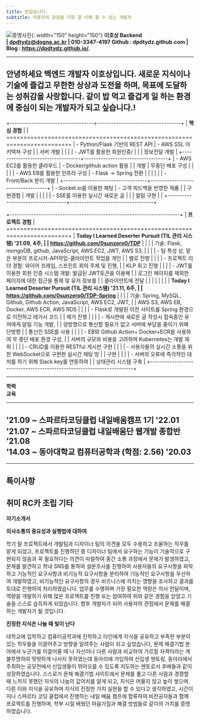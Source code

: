 ```yaml
---
title: 반갑습니다.
subtitle: 이용자의 관점을 가장 잘 이해 할 수 있는 개발자
---
```


![증명사진](https://user-images.githubusercontent.com/38107948/150670364-2b4a4bf5-93d1-4a57-8a6e-84ec8a23e709.jpg){: width="150" height="150"} **이호상 Backend \
| dpdtydz@dogna.ac.kr \| 010-3347-4197 
Github : dpdtydz.github.com \| Blog : https://dpdtydz.github.io/.**


-----------------------------------------------------------------------
안녕하세요 백엔드 개발자 이호상입니다. 새로운 지식이나 기술에 즐겁고
무한한 상상과 도전을 하며, 목표에 도달하는 성취감을 사랑합니다. 같이 밥
먹고 즐겁게 일 하는 환경에 중심이 되는 개발자가 되고 싶습니다.!
-----------------------------------------------------------------------


+-----------------------------------+-----------------------------------+
| **핵심 경험**                     |                                   |
+===================================+===================================+
| -   Python/Flask 기반의 REST API  | -   AWS SSL 아키텍쳐 구성         |
|     서버 개발                     |                                   |
|                                   | -   JWT를 활용한 회원인증/        |
|                                   |     정보전달 개발                 |
+-----------------------------------+-----------------------------------+
| -   AWS EC2를 활용한 클라우드     | -   Docker/github action 활용     |
|     개발                          |     무중단 배포 구성              |
|                                   |                                   |
| -   AWS EB를 활용한 인프라 구성   | -   Flask -\> Spring 전환         |
|                                   |                                   |
|                                   | -   Front/Back 분리 개발          |
+-----------------------------------+-----------------------------------+
| -   Socket.io를 이용한 채팅       | -   고객 피드백을 반영한 제품     |
|     구현경험                      |     개발                          |
|                                   |                                   |
| -   SSE를 이용한 실시간 새로운 글 |                                   |
|     알림 구현                     |                                   |
+-----------------------------------+-----------------------------------+


+-----------------------------------------------------------------------+
| **프로젝트 경험**                                                     |
+=======================================================================+
| **Today I Learned Deserter Pursuit (TIL 관리 시스템) '21.09, 4주,     |
| https://github.com/0sunzero0/TDP**                                    |
|                                                                       |
| 기술: Flask, mongoDB, github, JavaScript, AWS EC2, JWT, AWS S3,       |
|                                                                       |
| -   팀 특성 상, 맡은 부분의 프로시저-API작업-클라이언트 작업을 개인     |
|     별로 진행                                                         |
|                                                                       |
| -   프로젝트 리더 경험: 와이어 프레임, 스프린트 회의 주체 및 진행,      |
|     KLP 회고 진행                                                     |
|                                                                       |
| -   JWT를 이용한 회원 인증 시스템 개발: 발급된 JWT토큰을 이용해         |
|     로그인 페이지를 제외한 페이지에 대한 접근을 통제 및 유저 정보를     |
|     클라이언트에 전달                                                 |
|                                                                       |
|                                                                       |
|                                                                       |
| **Today I Learned Deserter Pursuit (TIL 관리 시스템) '21.11, 6주,     |
| https://github.com/0sunzero0/TDP-Spring**                             |
|                                                                       |
| 기술: Spring, MySQL, Github, Github Action, JavaScript, AWS EC2, JWT, |
| AWS S3, AWS EB, Docker, AWS ECR, AWS RDS                              |
|                                                                       |
| -   Flask로 개발된 이전 사이트를 Spring 환경으로 이전하고 레거시 코드 |
|     제거 진행                                                         |
|                                                                       |
| -   게시판에 새로운 글 작성시 접속중인 유저에게 알림 기능 개발,       |
|     양방향으로 통신할 필요가 없고 서버에 부담을 줄이기 위해 단방향    |
|     통신인 SSE를 사용                                                 |
|                                                                       |
| -   EB와 Github Action+ Docker+ECR을 사용하여 무 중단 배포 환경 구성, |
|     서버의 규모와 비용을 고려하여 Kubernetes는 개발 제외              |
|                                                                       |
| -   CRUD를 이용한 RESTful 게시판 구현                                 |
|                                                                       |
| -   사용자들의 실시간 소통을 위한 WebSocket으로 구현한 실시간 채팅 방 |
|     구현                                                              |
|                                                                       |
| -   서버의 오류에 즉각적인 대처를 하기 위해 Slack key를 연동하여      |
|     상태관리 시스템 구축                                              |
+-----------------------------------------------------------------------+


-----------------------------------------------------------------------
**학력      
교육**       
------------ ----------------------------------------------------------
'21.09 \~    스파르타코딩클럽 내일배움캠프 1기
'22.01       
'21.07 \~    스파르타코딩클럽 내일배움단 웹개발 종합반
'21.08       
'14.03 \~    동아대학교 컴퓨터공학과 (학점: 2.56)
'20.03       
-------------------------------------------------------------------------
-------------------------------------------------------------------------
**특이사항**   
-------------------------------------------------------------------------
취미           RC카 조립
기타           
-------------------------------------------------------------------------


**자기소개서**

**의사소통의 중요성과 실행법에 대하여**

학기 말 프로젝트에서 개발팀과 디자이너 팀의 의견을 모두 수용하고
조율하는 직무를 맡게 되었고, 프로젝트를 진행하던 중 디자이너 팀에서
요구하는 기능이 기술적으로 구현되지 않음과 꼭 필요하다는 의견이 마찰하여
중간 소통 과정에서 문제가 발생하였고, 문제를 발견하고 학내 SNS를 통하여
설문조사를 진행하여 사용자들의 요구사항을 파악하고 기능적인 요구사항과
비기능적 요구사항을 분리하여 기능적인 요구사항을 우선하여 개발하였고,
비기능적인 요구사항의 경우 비즈니스에 끼치는 영향을 조사하고 결과를
토대로 진행하여 처리하였습니다. 업무를 수행하며 가장 필요한 역량은 의사
전달이며, 역량을 개발하기 위해 많은 프로젝트를 진행 또는 참여하여 위와
같은 경험을 얻었고 기술을 스스로 습득하게 되었습니다. 향후 개발자가 되어
사용자의 관점에서 문제를 해결하는 개발자가 될 것입니다.

**진정한 지식은 나눌 때 빛이 난다**

대학교에 입학하고 컴퓨터공학과에 진학하고 타인에게 지식을 공유하고
부족한 부분이 있는 학우들을 이끌어주고 방향을 알려주는 사람이 되고
싶었습니다, 문제 해결기법 분야에서 누군가를 이끌어줄 때 나 자신이나 다른
사람과 비교하여 가르칠 자격이라는 게 불투명하여 떳떳하게 나서지
못하였는데 동아리에 가입하여 신입생 멘토링, 동아리에서 주최하는
공모전에서 신입생들이 뛰어오를 수 있도록 지도하는 멘토로서 후배들과 같이
성장하였습니다. 스스로가 문제 해결기법 사이트에서 문제를 풀고 다른
사람과 경쟁할 때 느끼지 못했던 지식의 나눔의 값어치를 알게 되고, 지식은
머물지 않고 높이 쌓으며, 다른 이와 지식을 공유하며 지식의 진정한 가치
실현을 할 수 있다고 생각하였고, 시간이 지나 스파르타 코딩 클럽에서
진행하는 내일 배움 캠프에 합류하여 비전공자들과 함께 프로젝트를
진행하며, 학부 시절 배웠던 마음가짐과 해결 방법들로 같이의 가치를
증명하였습니다.
